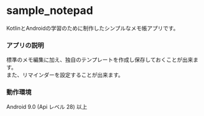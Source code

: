# sample_notepad

KotlinとAndroidの学習のために制作したシンプルなメモ帳アプリです。

### アプリの説明

標準のメモ編集に加え、独自のテンプレートを作成し保存しておくことが出来ます。<br>
また、リマインダーを設定することが出来ます。

### 動作環境

Android 9.0 (Api レベル 28) 以上
